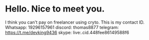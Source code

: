 # Hello. Nice to meet you.
I think you can't pay on freelancer using cryto.
This is my contact ID.<br>
Whatsapp: 19296157961
discord: thomas8877
telegram: https://t.me/devking9436
skype: live:.cid.448fee86149588f6


